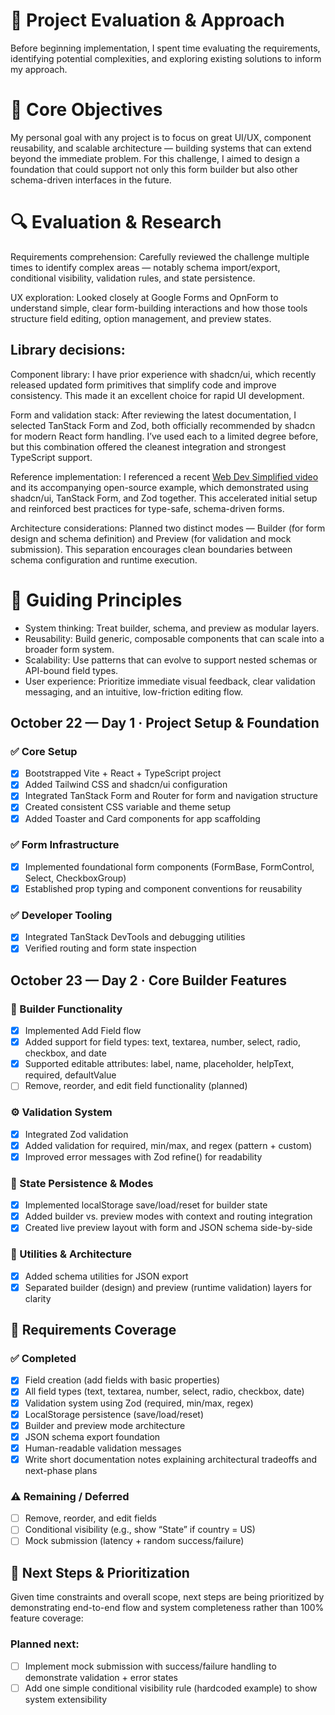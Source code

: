 # :thinking: Project Evaluation & Approach

Before beginning implementation, I spent time evaluating the requirements, identifying potential complexities, and exploring existing solutions to inform my approach.

# :dart: Core Objectives

My personal goal with any project is to focus on great UI/UX, component reusability, and scalable architecture — building systems that can extend beyond the immediate problem. For this challenge, I aimed to design a foundation that could support not only this form builder but also other schema-driven interfaces in the future.

# :mag: Evaluation & Research

Requirements comprehension: Carefully reviewed the challenge multiple times to identify complex areas — notably schema import/export, conditional visibility, validation rules, and state persistence.

UX exploration: Looked closely at Google Forms and OpnForm to understand simple, clear form-building interactions and how those tools structure field editing, option management, and preview states.

## Library decisions:

Component library: I have prior experience with shadcn/ui, which recently released updated form primitives that simplify code and improve consistency. This made it an excellent choice for rapid UI development.

Form and validation stack: After reviewing the latest documentation, I selected TanStack Form and Zod, both officially recommended by shadcn for modern React form handling. I’ve used each to a limited degree before, but this combination offered the cleanest integration and strongest TypeScript support.

Reference implementation: I referenced a recent [Web Dev Simplified video](https://www.youtube.com/watch?v=gjrXeqgxbas) and its accompanying open-source example, which demonstrated using shadcn/ui, TanStack Form, and Zod together. This accelerated initial setup and reinforced best practices for type-safe, schema-driven forms.

Architecture considerations: Planned two distinct modes — Builder (for form design and schema definition) and Preview (for validation and mock submission). This separation encourages clean boundaries between schema configuration and runtime execution.

# :jigsaw: Guiding Principles

- System thinking: Treat builder, schema, and preview as modular layers.
- Reusability: Build generic, composable components that can scale into a broader form system.
- Scalability: Use patterns that can evolve to support nested schemas or API-bound field types.
- User experience: Prioritize immediate visual feedback, clear validation messaging, and an intuitive, low-friction editing flow.

## October 22 — Day 1 · Project Setup & Foundation

### ✅ Core Setup

- [x] Bootstrapped Vite + React + TypeScript project
- [x] Added Tailwind CSS and shadcn/ui configuration
- [x] Integrated TanStack Form and Router for form and navigation structure
- [x] Created consistent CSS variable and theme setup
- [x] Added Toaster and Card components for app scaffolding

### ✅ Form Infrastructure

- [x] Implemented foundational form components (FormBase, FormControl, Select, CheckboxGroup)
- [x] Established prop typing and component conventions for reusability

### ✅ Developer Tooling

- [x] Integrated TanStack DevTools and debugging utilities
- [x] Verified routing and form state inspection

## October 23 — Day 2 · Core Builder Features

### 🧱 Builder Functionality

- [x] Implemented Add Field flow
- [x] Added support for field types: text, textarea, number, select, radio, checkbox, and date
- [x] Supported editable attributes: label, name, placeholder, helpText, required, defaultValue
- [ ] Remove, reorder, and edit field functionality (planned)

### ⚙️ Validation System

- [x] Integrated Zod validation
- [x] Added validation for required, min/max, and regex (pattern + custom)
- [x] Improved error messages with Zod refine() for readability

### 💾 State Persistence & Modes

- [x] Implemented localStorage save/load/reset for builder state
- [x] Added builder vs. preview modes with context and routing integration
- [x] Created live preview layout with form and JSON schema side-by-side

### 🧠 Utilities & Architecture

- [x] Added schema utilities for JSON export
- [x] Separated builder (design) and preview (runtime validation) layers for clarity

## 🧾 Requirements Coverage

### ✅ Completed

- [x] Field creation (add fields with basic properties)
- [x] All field types (text, textarea, number, select, radio, checkbox, date)
- [x] Validation system using Zod (required, min/max, regex)
- [x] LocalStorage persistence (save/load/reset)
- [x] Builder and preview mode architecture
- [x] JSON schema export foundation
- [x] Human-readable validation messages
- [x] Write short documentation notes explaining architectural tradeoffs and next-phase plans

### ⚠️ Remaining / Deferred

- [ ] Remove, reorder, and edit fields
- [ ] Conditional visibility (e.g., show “State” if country = US)
- [ ] Mock submission (latency + random success/failure)

## 🧭 Next Steps & Prioritization

Given time constraints and overall scope, next steps are being prioritized by demonstrating end-to-end flow and system completeness rather than 100% feature coverage:

### Planned next:

- [ ] Implement mock submission with success/failure handling to demonstrate validation + error states
- [ ] Add one simple conditional visibility rule (hardcoded example) to show system extensibility
